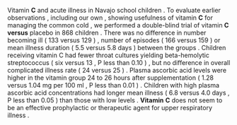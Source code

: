 Vitamin **C** and acute illness in Navajo school children . To evaluate earlier observations , including our own , showing usefulness of vitamin **C** for managing the common cold , we performed a double-blind trial of vitamin **C** **versus** placebo in 868 children . There was no difference in number becoming ill ( 133 versus 129 ) , number of episodes ( 166 versus 159 ) or mean illness duration ( 5.5 versus 5.8 days ) between the groups . Children receiving vitamin C had fewer throat cultures yielding beta-hemolytic streptococcus ( six versus 13 , P less than 0.10 ) , but no difference in overall complicated illness rate ( 24 versus 25 ) . Plasma ascorbic acid levels were higher in the vitamin group 24 to 26 hours after supplementation ( 1.28 versus 1.04 mg per 100 ml , P less than 0.01 ) . Children with high plasma ascorbic acid concentrations had longer mean illness ( 6.8 versus 4.0 days , P less than 0.05 ) than those with low levels . **Vitamin** **C** does not seem to be an effective prophylactic or therapeutic agent for upper respiratory illness . 